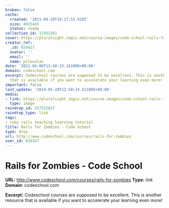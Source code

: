 ```yaml
---
broken: false
cache:
  created: '2021-09-20T19:27:53.910Z'
  size: 4015445
  status: ready
collection_id: 17452361
cover: https://pluralsight.imgix.net/course-images/code-school-rails-for-zombies-v1.png
creator_ref:
  _id: 624427
  avatar: ''
  email: ''
  name: pitosalas
date: '2021-04-06T13:40:23.161000+00:00'
domain: codeschool.com
excerpt: Codeschool courses are supposed to be excellent. This is another resource
  that is available if you want to accelerate your learning even more!
important: false
last_update: '2024-05-20T12:50:14.511000+00:00'
media:
- link: https://pluralsight.imgix.net/course-images/code-school-rails-for-zombies-v1.png
  type: image
raindrop_id: 257322827
raindrop_type: link
tags:
- ruby rails teaching learning tutorial
title: Rails for Zombies - Code School
type: drop
url: http://www.codeschool.com/courses/rails-for-zombies
user_id: 624427
---
```


# Rails for Zombies - Code School

**URL:** http://www.codeschool.com/courses/rails-for-zombies
**Type:** link
**Domain:** codeschool.com

**Excerpt:** Codeschool courses are supposed to be excellent. This is another resource that is available if you want to accelerate your learning even more!
